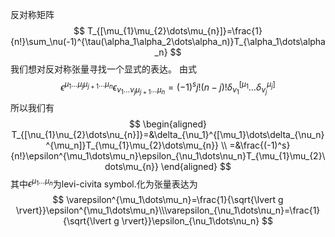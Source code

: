 反对称矩阵
$$
T_{[\mu_{1}\mu_{2}\dots\mu_{n}]}=\frac{1}{n!}\sum_\nu(-1)^{\tau(\alpha_1\alpha_2\dots\alpha_n)}T_{\alpha_1\dots\alpha_n}
$$
我们想对反对称张量寻找一个显式的表达。
由式
$$
\epsilon^{\mu_1\dots\mu_j\mu_{j+1}\dots\mu_n}\epsilon_{\nu_1\dots\nu_j\mu_{j+1}\dots\mu_n}=(-1)^sj!(n-j)!\delta_{\nu_1}^{[\mu_1}\dots\delta_{\nu_j}^{\mu_j]}
$$
所以我们有
$$
\begin{aligned}
T_{[\nu_{1}\nu_{2}\dots\nu_{n}]}=&\delta_{\nu_1}^{[\mu_1}\dots\delta_{\nu_n}^{\mu_n]}T_{\mu_{1}\mu_{2}\dots\mu_{n}} \\
=&\frac{(-1)^s}{n!}\epsilon^{\mu_1\dots\mu_n}\epsilon_{\nu_1\dots\nu_n}T_{\mu_{1}\mu_{2}\dots\mu_{n}}
\end{aligned}
$$
其中$\epsilon^{\mu_1\dots\mu_n}$为levi-civita symbol.化为张量表达为
$$
\varepsilon^{\mu_1\dots\mu_n}=\frac{1}{\sqrt{\lvert g \rvert}}\epsilon^{\mu_1\dots\mu_n}\\\varepsilon_{\nu_1\dots\nu_n}=\frac{1}{\sqrt{\lvert g \rvert}}\epsilon_{\nu_1\dots\nu_n}
$$
<!--stackedit_data:
eyJoaXN0b3J5IjpbLTExNjY4OTk0NiwxMjU1NTYwMDkyLC0xOD
czMTY5NDddfQ==
-->